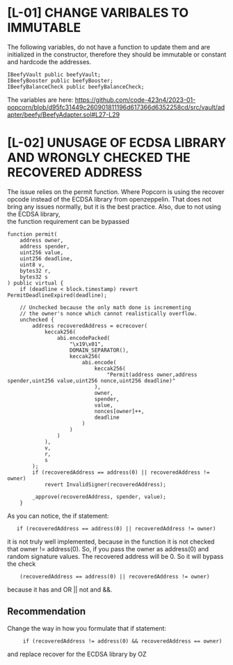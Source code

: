 # [L-01] CHANGE VARIBALES TO IMMUTABLE

The following variables, do not have a function to update them and are initialized in the constructor, therefore they should be immutable or constant and hardcode the addresses.

    IBeefyVault public beefyVault;
    IBeefyBooster public beefyBooster;
    IBeefyBalanceCheck public beefyBalanceCheck;

The variables are here:
https://github.com/code-423n4/2023-01-popcorn/blob/d95fc31449c260901811196d617366d6352258cd/src/vault/adapter/beefy/BeefyAdapter.sol#L27-L29

# [L-02] UNUSAGE OF ECDSA LIBRARY AND WRONGLY CHECKED THE RECOVERED ADDRESS

The issue relies on the permit function. Where Popcorn is using the recover opcode instead of the ECDSA library from openzeppelin. That does not bring any issues normally, but it is the best practice. Also, due to not using the ECDSA library,  
the function requirement can be bypassed

    function permit(
        address owner,
        address spender,
        uint256 value,
        uint256 deadline,
        uint8 v,
        bytes32 r,
        bytes32 s
    ) public virtual {
        if (deadline < block.timestamp) revert PermitDeadlineExpired(deadline);

        // Unchecked because the only math done is incrementing
        // the owner's nonce which cannot realistically overflow.
        unchecked {
            address recoveredAddress = ecrecover(
                keccak256(
                    abi.encodePacked(
                        "\x19\x01",
                        DOMAIN_SEPARATOR(),
                        keccak256(
                            abi.encode(
                                keccak256(
                                    "Permit(address owner,address spender,uint256 value,uint256 nonce,uint256 deadline)"
                                ),
                                owner,
                                spender,
                                value,
                                nonces[owner]++,
                                deadline
                            )
                        )
                    )
                ),
                v,
                r,
                s
            );
            if (recoveredAddress == address(0) || recoveredAddress != owner)
                revert InvalidSigner(recoveredAddress);

            _approve(recoveredAddress, spender, value);
        }

As you can notice, the if statement:

       if (recoveredAddress == address(0) || recoveredAddress != owner)

it is not truly well implemented, because in the function it is not checked that owner != address(0). So, if you pass the owner as address(0) and random signature values. The recovered address will be 0. So it will bypass the check

        (recoveredAddress == address(0) || recoveredAddress != owner)

because it has and OR || not and  &&.

## Recommendation

Change the way in how you formulate that if statement:

         if (recoveredAddress != address(0) && recoveredAddress == owner)

and replace recover for the ECDSA library by OZ